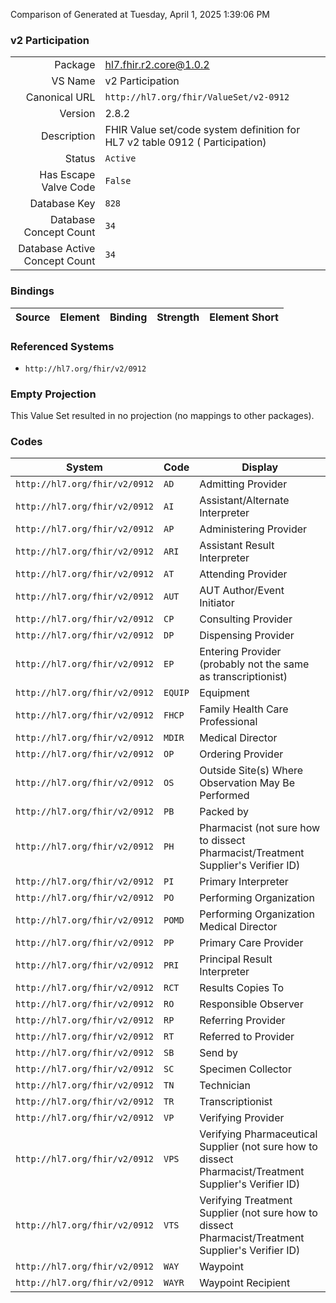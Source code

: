 Comparison of 
Generated at Tuesday, April 1, 2025 1:39:06 PM

### v2 Participation

|      |     |
| ---: | --- |
| Package | hl7.fhir.r2.core@1.0.2 |
| VS Name | v2 Participation |
| Canonical URL | `http://hl7.org/fhir/ValueSet/v2-0912` |
| Version | 2.8.2 |
| Description | FHIR Value set/code system definition for HL7 v2 table 0912 ( Participation) |
| Status | `Active` |
| Has Escape Valve Code | `False` |
| Database Key | `828` |
| Database Concept Count | `34` |
| Database Active Concept Count | `34` |
### Bindings

| Source | Element | Binding | Strength | Element Short |
| ------ | ------- | ------- | -------- | ------------- |

### Referenced Systems

* `http://hl7.org/fhir/v2/0912`
### Empty Projection

This Value Set resulted in no projection (no mappings to other packages).

### Codes

| System | Code | Display |
| ------ | ---- | ------- |
| `http://hl7.org/fhir/v2/0912` | `AD` | Admitting Provider |
| `http://hl7.org/fhir/v2/0912` | `AI` | Assistant/Alternate Interpreter |
| `http://hl7.org/fhir/v2/0912` | `AP` | Administering Provider |
| `http://hl7.org/fhir/v2/0912` | `ARI` | Assistant Result Interpreter |
| `http://hl7.org/fhir/v2/0912` | `AT` | Attending Provider |
| `http://hl7.org/fhir/v2/0912` | `AUT` | AUT Author/Event Initiator |
| `http://hl7.org/fhir/v2/0912` | `CP` | Consulting Provider |
| `http://hl7.org/fhir/v2/0912` | `DP` | Dispensing Provider |
| `http://hl7.org/fhir/v2/0912` | `EP` | Entering Provider (probably not the same as transcriptionist) |
| `http://hl7.org/fhir/v2/0912` | `EQUIP` | Equipment |
| `http://hl7.org/fhir/v2/0912` | `FHCP` | Family Health Care Professional |
| `http://hl7.org/fhir/v2/0912` | `MDIR` | Medical Director |
| `http://hl7.org/fhir/v2/0912` | `OP` | Ordering Provider |
| `http://hl7.org/fhir/v2/0912` | `OS` | Outside Site(s) Where Observation May Be Performed |
| `http://hl7.org/fhir/v2/0912` | `PB` | Packed by |
| `http://hl7.org/fhir/v2/0912` | `PH` | Pharmacist   (not sure how to dissect Pharmacist/Treatment Supplier's Verifier ID) |
| `http://hl7.org/fhir/v2/0912` | `PI` | Primary Interpreter |
| `http://hl7.org/fhir/v2/0912` | `PO` | Performing Organization |
| `http://hl7.org/fhir/v2/0912` | `POMD` | Performing Organization Medical Director |
| `http://hl7.org/fhir/v2/0912` | `PP` | Primary Care Provider |
| `http://hl7.org/fhir/v2/0912` | `PRI` | Principal Result Interpreter |
| `http://hl7.org/fhir/v2/0912` | `RCT` | Results Copies To |
| `http://hl7.org/fhir/v2/0912` | `RO` | Responsible Observer |
| `http://hl7.org/fhir/v2/0912` | `RP` | Referring Provider |
| `http://hl7.org/fhir/v2/0912` | `RT` | Referred to Provider |
| `http://hl7.org/fhir/v2/0912` | `SB` | Send by |
| `http://hl7.org/fhir/v2/0912` | `SC` | Specimen Collector |
| `http://hl7.org/fhir/v2/0912` | `TN` | Technician |
| `http://hl7.org/fhir/v2/0912` | `TR` | Transcriptionist |
| `http://hl7.org/fhir/v2/0912` | `VP` | Verifying Provider |
| `http://hl7.org/fhir/v2/0912` | `VPS` | Verifying Pharmaceutical Supplier   (not sure how to dissect Pharmacist/Treatment Supplier's Verifier ID) |
| `http://hl7.org/fhir/v2/0912` | `VTS` | Verifying Treatment Supplier   (not sure how to dissect Pharmacist/Treatment Supplier's Verifier ID) |
| `http://hl7.org/fhir/v2/0912` | `WAY` | Waypoint |
| `http://hl7.org/fhir/v2/0912` | `WAYR` | Waypoint Recipient |

